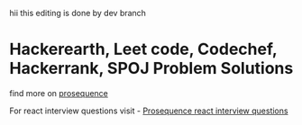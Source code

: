 hii this editing is done by dev branch 
# Hackerearth, Leet code, Codechef, Hackerrank, SPOJ   Problem Solutions

find more on <a href = "https://www.pro-sequence.com/">prosequence</a>

For react interview questions visit - <a href = "https://www.pro-sequence.com/Placement/ReactJs">Prosequence react interview questions</a>
